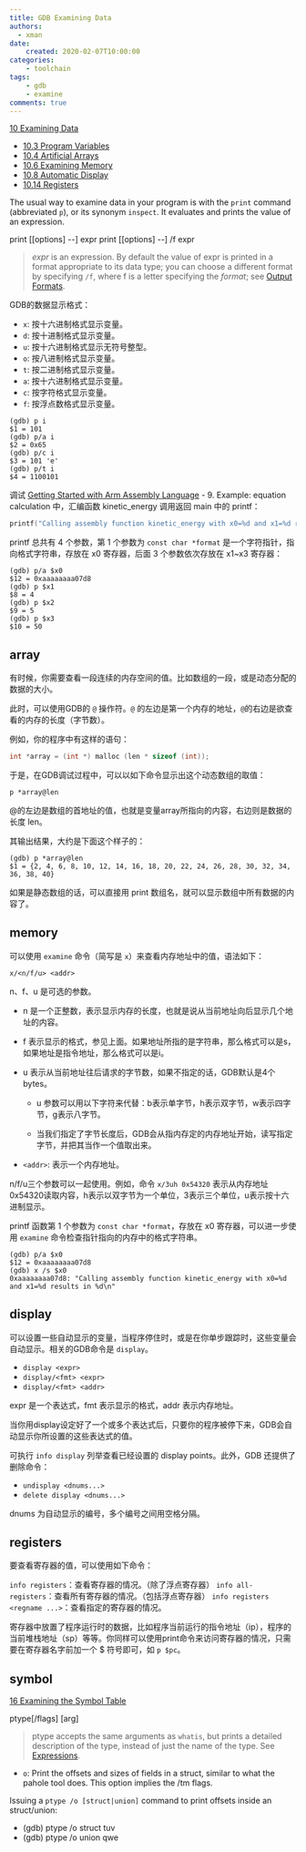 ```yaml
---
title: GDB Examining Data
authors:
  - xman
date:
    created: 2020-02-07T10:00:00
categories:
    - toolchain
tags:
    - gdb
    - examine
comments: true
---
```


[10 Examining Data](https://sourceware.org/gdb/current/onlinedocs/gdb.html/Data.html#Data)

- [10.3 Program Variables](https://sourceware.org/gdb/current/onlinedocs/gdb.html/Variables.html#Variables)
- [10.4 Artificial Arrays](https://sourceware.org/gdb/current/onlinedocs/gdb.html/Arrays.html#Arrays)
- [10.6 Examining Memory](https://sourceware.org/gdb/current/onlinedocs/gdb.html/Memory.html#Memory)
- [10.8 Automatic Display](https://sourceware.org/gdb/current/onlinedocs/gdb.html/Auto-Display.html#Auto-Display)
- [10.14 Registers](https://sourceware.org/gdb/current/onlinedocs/gdb.html/Registers.html#Registers)

<!-- more -->

The usual way to examine data in your program is with the `print` command (abbreviated `p`), or its synonym `inspect`. It evaluates and prints the value of an expression.

print [[options] --] expr
print [[options] --] /f expr

> *expr* is an expression. By default the value of expr is printed in a format appropriate to its data type; you can choose a different format by specifying `/f`, where f is a letter specifying the *format*; see [Output Formats](https://sourceware.org/gdb/current/onlinedocs/gdb.html/Output-Formats.html#Output-Formats).

GDB的数据显示格式：

- `x`: 按十六进制格式显示变量。
- `d`: 按十进制格式显示变量。
- `u`: 按十六进制格式显示无符号整型。
- `o`: 按八进制格式显示变量。
- `t`: 按二进制格式显示变量。
- `a`: 按十六进制格式显示变量。
- `c`: 按字符格式显示变量。
- `f`: 按浮点数格式显示变量。

```Shell
(gdb) p i
$1 = 101
(gdb) p/a i
$2 = 0x65
(gdb) p/c i
$3 = 101 'e'
(gdb) p/t i
$4 = 1100101
```

调试 [Getting Started with Arm Assembly Language](https://developer.arm.com/documentation/107829/0200) - 9. Example: equation calculation 中，汇编函数 kinetic_energy 调用返回 main 中的 printf：

```c
printf("Calling assembly function kinetic_energy with x0=%d and x1=%d results in %d\n", m, v, kinetic_energy(m, v));
```

printf 总共有 4 个参数，第 1 个参数为 `const char *format` 是一个字符指针，指向格式字符串，存放在 x0 寄存器，后面 3 个参数依次存放在 x1~x3 寄存器：

```Shell
(gdb) p/a $x0
$12 = 0xaaaaaaaa07d8
(gdb) p $x1
$8 = 4
(gdb) p $x2
$9 = 5
(gdb) p $x3
$10 = 50
```

## array

有时候，你需要查看一段连续的内存空间的值。比如数组的一段，或是动态分配的数据的大小。

此时，可以使用GDB的 `@` 操作符。`@` 的左边是第一个内存的地址，`@`的右边是欲查看的内存的长度（字节数）。

例如，你的程序中有这样的语句：

```c
int *array = (int *) malloc (len * sizeof (int));
```

于是，在GDB调试过程中，可以以如下命令显示出这个动态数组的取值：

```Shell
p *array@len
```

@的左边是数组的首地址的值，也就是变量array所指向的内容，右边则是数据的长度 len。 

其输出结果，大约是下面这个样子的：

```Shell
(gdb) p *array@len
$1 = {2, 4, 6, 8, 10, 12, 14, 16, 18, 20, 22, 24, 26, 28, 30, 32, 34, 36, 38, 40}
```

如果是静态数组的话，可以直接用 print 数组名，就可以显示数组中所有数据的内容了。

## memory

可以使用 `examine` 命令（简写是 `x`）来查看内存地址中的值，语法如下：

```Shell
x/<n/f/u> <addr>
```

n、f、u 是可选的参数。

- n 是一个正整数，表示显示内存的长度，也就是说从当前地址向后显示几个地址的内容。

- f 表示显示的格式，参见上面。如果地址所指的是字符串，那么格式可以是s，如果地址是指令地址，那么格式可以是i。

- u 表示从当前地址往后请求的字节数，如果不指定的话，GDB默认是4个bytes。

    - u 参数可以用以下字符来代替：b表示单字节，h表示双字节，w表示四字节，g表示八字节。

    - 当我们指定了字节长度后，GDB会从指内存定的内存地址开始，读写指定字节，并把其当作一个值取出来。

- `<addr>`: 表示一个内存地址。

n/f/u三个参数可以一起使用。例如，命令 `x/3uh 0x54320` 表示从内存地址0x54320读取内容，h表示以双字节为一个单位，3表示三个单位，u表示按十六进制显示。

printf 函数第 1 个参数为 `const char *format`，存放在 x0 寄存器，可以进一步使用 `examine` 命令检查指针指向的内存中的格式字符串。

```Shell
(gdb) p/a $x0
$12 = 0xaaaaaaaa07d8
(gdb) x /s $x0
0xaaaaaaaa07d8:	"Calling assembly function kinetic_energy with x0=%d and x1=%d results in %d\n"
```

## display

可以设置一些自动显示的变量，当程序停住时，或是在你单步跟踪时，这些变量会自动显示。相关的GDB命令是 `display`。

- `display <expr>`
- `display/<fmt> <expr>`
- `display/<fmt> <addr>`

expr 是一个表达式，fmt 表示显示的格式，addr 表示内存地址。

当你用display设定好了一个或多个表达式后，只要你的程序被停下来，GDB会自动显示你所设置的这些表达式的值。

可执行 `info display` 列举查看已经设置的 display points。此外，GDB 还提供了删除命令：

- `undisplay <dnums...>`
- `delete display <dnums...>`

dnums 为自动显示的编号，多个编号之间用空格分隔。

## registers

要查看寄存器的值，可以使用如下命令：

`info registers`：查看寄存器的情况。（除了浮点寄存器）
`info all-registers`：查看所有寄存器的情况。（包括浮点寄存器）
`info registers <regname ...>`：查看指定的寄存器的情况。

寄存器中放置了程序运行时的数据，比如程序当前运行的指令地址（ip），程序的当前堆栈地址（sp）等等。你同样可以使用print命令来访问寄存器的情况，只需要在寄存器名字前加一个 \$ 符号即可，如 `p $pc`。

## symbol

[16 Examining the Symbol Table](https://sourceware.org/gdb/current/onlinedocs/gdb.html/Symbols.html#Symbols)

ptype[/flags] [arg]

> ptype accepts the same arguments as `whatis`, but prints a detailed description of the type, instead of just the name of the type. See [Expressions](https://sourceware.org/gdb/current/onlinedocs/gdb.html/Expressions.html#Expressions).

- `o`: Print the offsets and sizes of fields in a struct, similar to what the pahole tool does. This option implies the /tm flags.

Issuing a `ptype /o [struct|union]` command to print offsets inside an struct/union:

- (gdb) ptype /o struct tuv
- (gdb) ptype /o union qwe
